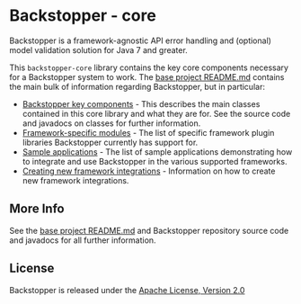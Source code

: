 # Backstopper - core

Backstopper is a framework-agnostic API error handling and (optional) model validation solution for Java 7 and greater.

This `backstopper-core` library contains the key core components necessary for a Backstopper system to work. The [base project README.md](../README.md) contains the main bulk of information regarding Backstopper, but in particular:
 
* [Backstopper key components](../README.md#key_components) - This describes the main classes contained in this core library and what they are for. See the source code and javadocs on classes for further information.
* [Framework-specific modules](../README.md#framework_modules) - The list of specific framework plugin libraries Backstopper currently has support for.
* [Sample applications](../README.md#samples) - The list of sample applications demonstrating how to integrate and use Backstopper in the various supported frameworks.
* [Creating new framework integrations](../README.md#new_framework_integrations) - Information on how to create new framework integrations.

## More Info

See the [base project README.md](../README.md) and Backstopper repository source code and javadocs for all further information.

## License

Backstopper is released under the [Apache License, Version 2.0](http://www.apache.org/licenses/LICENSE-2.0)
